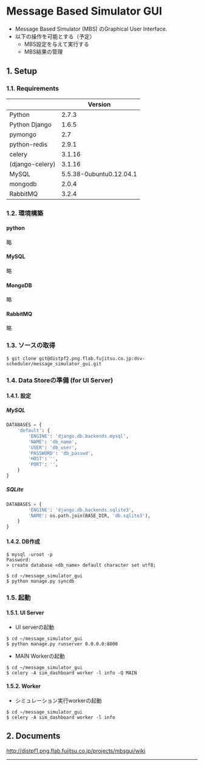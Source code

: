 # Message Based Simulator GUI

* Message Based Simulator (MBS) のGraphical User Interface.
* 以下の操作を可能とする（予定）
  - MBS設定を与えて実行する
  - MBS結果の管理



## 1. Setup

### 1.1. Requirements

||Version|
|------|-----|
|Python|2.7.3|
|Python Django|1.6.5|
|pymongo|2.7|
|python-redis|2.9.1|
|celery|3.1.16|
|(django-celery)|3.1.16|
|MySQL|5.5.38-0ubuntu0.12.04.1|
|mongodb|2.0.4|
|RabbitMQ|3.2.4|


### 1.2. 環境構築

#### python
略

#### MySQL
略

#### MongoDB
略

#### RabbitMQ
略

### 1.3. ソースの取得

```bash:
$ git clone git@distpf2.png.flab.fujitsu.co.jp:dsv-scheduler/message_simulator_gui.git
```

### 1.4. Data Storeの準備 (for UI Server)

#### 1.4.1. 設定

##### MySQL

```python:settings.py
DATABASES = {
    'default': {
        'ENGINE': 'django.db.backends.mysql',
        'NAME': 'db_name',
        'USER': 'db_user',
        'PASSWORD': 'db_passwd',
        'HOST': '',
        'PORT': '',
    }
}
```


##### SQLite

```python:settings.py
DATABASES = {
        'ENGINE': 'django.db.backends.sqlite3',
        'NAME': os.path.join(BASE_DIR, 'db.sqlite3'),
    }
}
```

#### 1.4.2. DB作成

```bash:
$ mysql -uroot -p
Password:
> create database <db_name> default character set utf8;
```

```bash:
$ cd ~/message_simulator_gui
$ python manage.py syncdb
```

### 1.5. 起動

#### 1.5.1. UI Server

* UI serverの起動
```bash:
$ cd ~/message_simulator_gui
$ python manage.py runserver 0.0.0.0:8000
```

* MAIN Workerの起動
```bash:
$ cd ~/message_simulator_gui
$ celery -A sim_dashboard worker -l info -Q MAIN
```


#### 1.5.2. Worker

* シミュレーション実行workerの起動
```bash:
$ cd ~/message_simulator_gui
$ celery -A sim_dashboard worker -l info 
```

## 2. Documents

http://distpf1.png.flab.fujitsu.co.jp/projects/mbsgui/wiki

----
